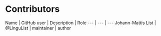 # Contributors

Name | GitHub user | Description | Role
--- | --- | ---
Johann-Mattis List | @LinguList | maintainer | author
